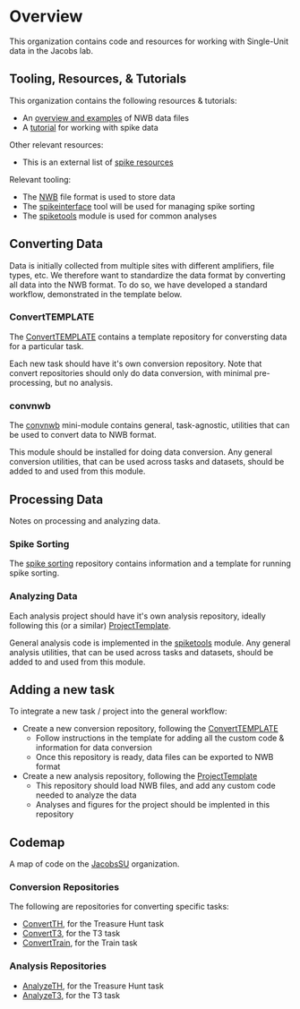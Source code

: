 # Overview

This organization contains code and resources for working with Single-Unit data in the Jacobs lab.

## Tooling, Resources, & Tutorials

This organization contains the following resources & tutorials:
- An [overview and examples](https://github.com/JacobsSU/NWBExamples) of NWB data files
- A [tutorial](https://github.com/JacobsSU/SpikeTutorial) for working with spike data

Other relevant resources:
- This is an external list of [spike resources](https://github.com/openlists/SpikeResources)

Relevant tooling:
- The [NWB](https://www.nwb.org/) file format is used to store data
- The [spikeinterface](https://github.com/SpikeInterface/spikeinterface) tool will be used for managing spike sorting
- The [spiketools](https://github.com/spiketools/spiketools) module is used for common analyses

## Converting Data

Data is initially collected from multiple sites with different amplifiers, file types, etc. 
We therefore want to standardize the data format by converting all data into the NWB format. 
To do so, we have developed a standard workflow, demonstrated in the template below. 

### ConvertTEMPLATE

The [ConvertTEMPLATE](https://github.com/JacobsSU/ConvertTEMPLATE) contains a template repository for conversting data for a particular task.

Each new task should have it's own conversion repository. 
Note that convert repositories should only do data conversion, with minimal pre-processing, but no analysis.

### convnwb

The [convnwb](https://github.com/JacobsSU/convnwb) mini-module contains general, task-agnostic, utilities that can be used to convert data to NWB format. 

This module should be installed for doing data conversion. 
Any general conversion utilities, that can be used across tasks and datasets, should be added to and used from this module. 

## Processing Data

Notes on processing and analyzing data.

### Spike Sorting

The [spike sorting](https://github.com/JacobsSU/SpikeSorting) repository contains information and a template for running spike sorting.

### Analyzing Data

Each analysis project should have it's own analysis repository, ideally following this (or a similar)
[ProjectTemplate](https://github.com/structuredscience/ProjectTemplate).

General analysis code is implemented in the [spiketools](https://github.com/spiketools/spiketools) module. 
Any general analysis utilities, that can be used across tasks and datasets, should be added to and used from this module. 

## Adding a new task

To integrate a new task / project into the general workflow:
- Create a new conversion repository, following the [ConvertTEMPLATE](https://github.com/JacobsSU/ConvertTEMPLATE)
    - Follow instructions in the template for adding all the custom code & information for data conversion
    - Once this repository is ready, data files can be exported to NWB format
- Create a new analysis repository, following the [ProjectTemplate](https://github.com/structuredscience/ProjectTemplate)
    - This repository should load NWB files, and add any custom code needed to analyze the data
    - Analyses and figures for the project should be implented in this repository

## Codemap

A map of code on the [JacobsSU](https://github.com/JacobsSU) organization.

### Conversion Repositories

The following are repositories for converting specific tasks:

- [ConvertTH](https://github.com/JacobsSU/ConvertTH), for the Treasure Hunt task
- [ConvertT3](https://github.com/JacobsSU/ConvertT3), for the T3 task
- [ConvertTrain](https://github.com/JacobsSU/ConvertTrain), for the Train task

### Analysis Repositories

- [AnalyzeTH](https://github.com/JacobsSU/AnalyzeTH), for the Treasure Hunt task
- [AnalyzeT3](https://github.com/TomDonoghue/T3Analyses), for the T3 task
